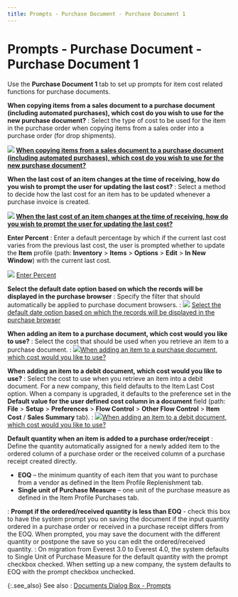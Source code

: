 ```yaml
---
title: Prompts - Purchase Document - Purchase Document 1
---
```


# Prompts - Purchase Document - Purchase Document 1


Use the **Purchase Document 
 1** tab to set up prompts for item cost related functions for purchase  documents.


**When copying items from a sales document to a  purchase document (including automated purchases), which cost do you wish  to use for the new purchase document?**
: Select the type of cost to be used for the item  in the purchase order when copying items from a sales order into a purchase  order (for drop shipments).


**![]({{site.bp_baseurl}}/img/lens.gif) [When  copying items from a sales document to a purchase document (including  automated purchases), which cost do you wish to use for the new purchase  document?]({{site.bp_baseurl}}/misc/copy_items_from_a_sales_order_to_a_purchase_order_dropshipping_cost_to_use_for_the_purchase_order.html)**


**When the last cost of an item changes at the  time of receiving, how do you wish to prompt the user for updating the  last cost?**
: Select a method to decide how the last cost for  an item has to be updated whenever a purchase invoice is created.


**![]({{site.bp_baseurl}}/img/lens.gif) [When  the last cost of an item changes at the time of receiving, how do you  wish to prompt the user for updating the last cost?]({{site.bp_baseurl}}/misc/when_the_last_cost_of_an_item_changes_at_the_time_of_creating_a_purchase_receipt_how_do_you_wish_to_.html)**


**Enter Percent**
: Enter a default percentage by which if the current  last cost varies from the previous last cost, the user is prompted whether  to update the **Item** profile (path:  **Inventory** > **Items**  > **Options** > **Edit**  > **In New Window**) with the current  last cost.


![]({{site.bp_baseurl}}/img/lens.gif) [Enter  Percent]({{site.bp_baseurl}}/misc/enter_percent.html)


**Select the default date option based on which  the records will be displayed in the purchase browser**
: Specify the filter that should automatically be  applied to purchase document browsers.
: ![]({{site.bp_baseurl}}/img/lens.gif) [Select  the default date option based on which the records will be displayed in  the purchase browser]({{site.bp_baseurl}}/misc/select_the_default_date_option_based_on_which_the_records_will_be_displayed_in_the_purchase_browser.html)


**When adding an item to a purchase document, which  cost would you like to use?**
: Select the cost that should be used when you retrieve  an item to a purchase document.
: ![]({{site.bp_baseurl}}/img/lens.gif)[When  adding an item to a purchase document, which cost would you like to use?]({{site.bp_baseurl}}/misc/when_adding_an_item_to_a_purchase_document,_which_cost_would_you_like_to_use_bp.html)


**When adding an item to a debit document, which  cost would you like to use?**
: Select the cost to use when you retrieve an item  into a debit document. For a new company, this field defaults to the Item  Last Cost option. When a company is upgraded, it defaults to the preference  set in the **Default value for the user 
 defined cost column in a document** field (path: **File**  > **Setup** > **Preferences**  > **Flow Control** > **Other 
 Flow Control** > **Item Cost**  / **Sales Summary** tab).
: ![]({{site.bp_baseurl}}/img/lens.gif)[When  adding an item to a debit document, which cost would you like to use?]({{site.bp_baseurl}}/misc/when_adding_an_item_to_a_debit_document_which_cost_bp.html)


**Default quantity when an item is added to a purchase  order/receipt**
: Define the quantity automatically assigned for a  newly added item to the ordered column of a purchase order or the received  column of a purchase receipt created directly.

- **EOQ**  – the minimum quantity of each item that you want to purchase from a vendor  as defined in the Item Profile Replenishment tab.
- **Single 
 unit of Purchase Measure** – one unit of the purchase measure as  defined in the Item Profile Purchases tab.

: **Prompt if the ordered/received 
 quantity is less than EOQ** - check this box to have the system prompt  you on saving the document if the input quantity ordered in a purchase  order or received in a purchase receipt differs from the EOQ. When prompted,  you may save the document with the different quantity or postpone the  save so you can edit the ordered/received quantity.
: On migration from Everest 3.0 to Everest 4.0, the  system defaults to Single Unit of Purchase Measure for the default quantity  with the prompt checkbox checked. When setting up a new company, the system  defaults to EOQ with the prompt checkbox unchecked.


{:.see_also}
See also
: [Documents  Dialog Box - Prompts]({{site.bp_baseurl}}/flow-ctrl/ctrl/opt/prompts-tab/flow_control_setup_dialog_box_prompts_tab_steps.html)
